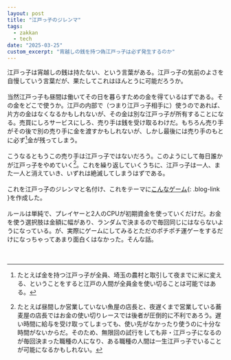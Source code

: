 ```yaml
---
layout: post
title: "江戸っ子のジレンマ"
tags:
  - zakkan
  - tech
date: "2025-03-25"
custom_excerpt: "宵越しの銭を持つ偽江戸っ子は必ず発生するのか"
---
```

江戸っ子は宵越しの銭は持たない、という言葉がある。江戸っ子の気前のよさを自慢していう言葉だが、果たしてこれはほんとうに可能だろうか。<br>
<br>
当然江戸っ子も昼間は働いてその日を暮らすための金を得ているはずである。その金をどこで使うか。江戸の内部で（つまり江戸っ子相手に）使うのであれば、片方の金はなくなるかもしれないが、その金は別な江戸っ子が所有することになる。売買にしろサービスにしろ、売り手は銭を受け取るわけだ。もちろん売り手がその後で別の売り手に金を渡すかもしれないが、しかし最後には売り手のもとに必ず[^1]金が残ってしまう。<br>
<br>
こうなるともうこの売り手は江戸っ子ではないだろう。このようにして毎日誰かが江戸っ子をやめていく[^2]。これを繰り返していくうちに、江戸っ子は一人、また一人と消えていき、いずれは絶滅してしまうはずである。<br>
<br>
これを江戸っ子のジレンマと名付け、これをテーマに[こんなゲーム](https://coiluck.moe/truth-edokko){: .blog-link }を作成した。<br>
<br>
ルールは単純で、プレイヤーと2人のCPUが初期資金を使っていくだけだ。お金を使う選択肢は金額に幅があり、ランダムで決まるので毎回同じにはならないようになっている。が、実際にゲームにしてみるとただのポチポチ運ゲーをするだけになっちゃってあまり面白くはなかった。そんな話。<br>
<br>
<br>

[^1]: たとえば金を持つ江戸っ子が全員、埼玉の農村と取引して夜までに米に変える、ということをすると江戸の人間が全員金を使い切ることは可能ではある。

[^2]: たとえば昼間しか営業していない魚屋の店長と、夜遅くまで営業している蕎麦屋の店長ではお金の使い切りレースでは後者が圧倒的に不利であろう。遅い時間に給与を受け取ってしまっても、使い先がなかったり使うのに十分な時間がないからだ。そのため、無限回の試行をしても非・江戸っ子になるのが毎回決まった職種の人になり、ある職種の人間は一生江戸っ子でいることが可能になるかもしれない。

